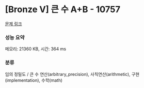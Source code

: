 # [Bronze V] 큰 수 A+B - 10757 

[문제 링크](https://www.acmicpc.net/problem/10757) 

### 성능 요약

메모리: 21360 KB, 시간: 364 ms

### 분류

임의 정밀도 / 큰 수 연산(arbitrary_precision), 사칙연산(arithmetic), 구현(implementation), 수학(math)


